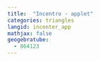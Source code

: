 ```yaml
---
title:  "Incentro - applet"
categories: triangles
langid: incenter_app
mathjax: false
geogebratube:
  - 864123
---
```


<div style="height:600px; width:800px; margin: auto;" id="applet_container864123"></div>

